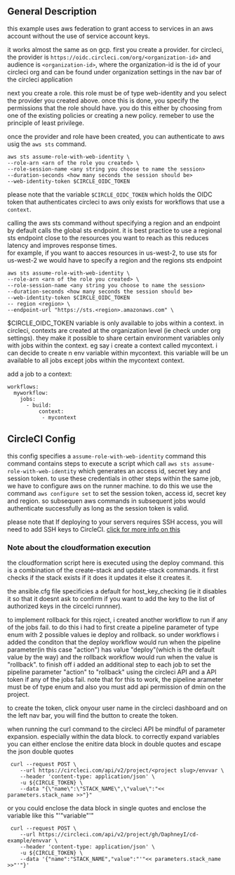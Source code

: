 ## General Description

this example uses aws federation to grant access to services in an aws account without the use of service account keys.

it works almost the same as on gcp. first you create a provider. for circleci, the provider is `https://oidc.circleci.com/org/<organization-id>` and audience is `<organization-id>`, where the organization-id is the id of your circleci org and can be found under organization settings in the nav bar of the circleci application

next you create a role. this role must be of type web-identity and you select the provider you created above. once this is done, you specify the permissions that the role should have. you do this either by choosing from one of the existing policies or creating a new policy. remeber to use the principle of least privilege.

once the provider and role have been created, you can authenticate to aws usig the `aws sts` command.
```
aws sts assume-role-with-web-identity \
--role-arn <arn of the role you created> \
--role-session-name <any string you choose to name the session>
--duration-seconds <how many seconds the session should be>
--web-identity-token $CIRCLE_OIDC_TOKEN
```

please note that the variable `$CIRCLE_OIDC_TOKEN` which holds the OIDC token that authenticates circleci to aws only exists for workflows that use a `context`.

calling the aws sts command without specifying a region and an endpoint by default calls the global sts endpoint. it is best practice to use a regional sts endpoint close to the resources you want to reach as this reduces latency and improves response times.</br>
for example, if you want to aacces resources in us-west-2, to use sts for us-west-2 we would have to specify a region and the regions sts endpoint
```
aws sts assume-role-with-web-identity \
--role-arn <arn of the role you created> \
--role-session-name <any string you choose to name the session>
--duration-seconds <how many seconds the session should be>
--web-identity-token $CIRCLE_OIDC_TOKEN
-- region <region> \
--endpoint-url "https://sts.<region>.amazonaws.com" \
```

$CIRCLE_OIDC_TOKEN variable is only available to jobs within a context. in circleci, contexts are created at the organization level (ie check under org settings). they make it possible to share certain environment variables only with jobs within the context. eg say i create a context called mycontext. i can decide to create n env variable within mycontext. this variable will be un available to all jobs except jobs within the mycontext context.

add a job to a context:
```
workflows:
  myworkflow:
    jobs:
      - build:
          context: 
           - mycontext
```

## CircleCI Config
this config specifies a `assume-role-with-web-identity` command
this command contains steps to execute a script which  call `aws sts assume-role-with-web-identity` which generates an access id, secret key and session token. to use these credentials in other steps within the same job, we have to configure aws on the runner machine. to do this we use the command `aws configure set` to set the session token, access id, secret key and region. so subsequen aws commands in subsequent jobs would authenticate successfully as long as the session token is valid.



please note that If deploying to your servers requires SSH access, you will need to add SSH keys to CircleCI.
[click for more info on this ](https://circleci.com/docs/add-ssh-key)


### Note about the cloudformation execution
the cloudformation script here is executed using the deploy command. this is a combination of the create-stack and update-stack commands. it first checks if the stack exists if it does it updates it else it creates it.

the ansible.cfg file specificies a default for host_key_checking (ie it disables it so that it doesnt ask to confirm if you want to add the key to the list of authorized keys in the circelci runnner).

to implement rollback for this roject, i created another workflow to run if any of the jobs fail. to do this i had to first create a pipeline parameter of type enum with 2 possible values ie deploy and rollback. so under workflows i added the conditon that the deploy workflow would run when the pipeline parameter(in this case "action") has value "deploy"(which is the default value by the way) and the rollback workflow would run when the value is "rollback". to finish off i added an additional step to each job to set the pipeline parameter "action" to "rollback" using the circleci API and a API token  if any of the jobs fail. note that for this to work, the pipeline arameter must be of type enum and also you must add api permission of dmin on the project.

to create the token, click onyour user name in the circleci dashboard and on the left nav bar, you will find the button to create the token.

when running the curl command to the circleci API be mindful of parameter expansion. especially within the data block. to correctly expand variables you can either enclose the enitire data block in double quotes and escape the json double quotes
```
 curl --request POST \
    --url https://circleci.com/api/v2/project/<project slug>/envvar \
    --header 'content-type: application/json' \
    -u ${CIRCLE_TOKEN} \
    --data "{\"name\":\"STACK_NAME\",\"value\":"<< parameters.stack_name >>"}"
```
or you could enclose the data block in single quotes and enclose the variable like this "'"variable"'"
```
 curl --request POST \
    --url https://circleci.com/api/v2/project/gh/DaphneyI/cd-example/envvar \
    --header 'content-type: application/json' \
    -u ${CIRCLE_TOKEN} \
    --data '{"name":"STACK_NAME","value":"'"<< parameters.stack_name >>"'"}'
```